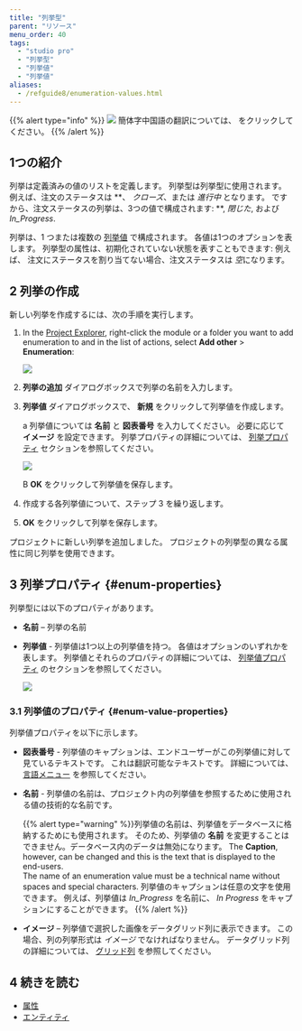 ```yaml
---
title: "列挙型"
parent: "リソース"
menu_order: 40
tags:
  - "studio pro"
  - "列挙型"
  - "列挙値"
  - "列挙値"
aliases:
  - /refguide8/enumeration-values.html
---
```


{{% alert type="info" %}}
<img src="attachments/chinese-translation/china.png" style="display: inline-block; margin: 0" /> 簡体字中国語の翻訳については、 [<unk> <unk> <unk>](https://cdn.mendix.tencent-cloud.com/documentation/refguide8/enumerations.pdf) をクリックしてください。
{{% /alert %}}

## 1つの紹介

列挙は定義済みの値のリストを定義します。 列挙型は列挙型に使用されます。 例えば、注文のステータスは **、 *クローズ*、または *進行中* となります。 ですから、注文ステータスの列挙は、3つの値で構成されます: **, *閉じた*, および *In_Progress*.

列挙は、1 つまたは複数の [列挙値](enumerations#enum-properties) で構成されます。 各値は1つのオプションを表します。 列挙型の属性は、初期化されていない状態を表すこともできます: 例えば、 注文にステータスを割り当てない場合、注文ステータスは *空*になります。

## 2 列挙の作成

新しい列挙を作成するには、次の手順を実行します。

1.  In the [Project Explorer](project-explorer), right-click the module or a folder you want to add enumeration to and in the list of actions, select **Add other** > **Enumeration**:

    ![](attachments/enumerations/add-enumeration.png)

2. **列挙の追加** ダイアログボックスで列挙の名前を入力します。

3.  **列挙値** ダイアログボックスで、 **新規** をクリックして列挙値を作成します。

    a  列挙値については **名前** と **図表番号** を入力してください。 必要に応じて **イメージ** を設定できます。 列挙プロパティの詳細については、 [列挙プロパティ](#enum-properties) セクションを参照してください。 <br />

    ![](attachments/enumerations/add-enum-value.png)

    B  **OK** をクリックして列挙値を保存します。

4. 作成する各列挙値について、ステップ 3 を繰り返します。

5. **OK** をクリックして列挙を保存します。

プロジェクトに新しい列挙を追加しました。 プロジェクトの列挙型の異なる属性に同じ列挙を使用できます。

## 3 列挙プロパティ {#enum-properties}

列挙型には以下のプロパティがあります。

* **名前** – 列挙の名前

*  **列挙値** - 列挙値は1つ以上の列挙値を持つ。 各値はオプションのいずれかを表します。 列挙値とそれらのプロパティの詳細については、 [列挙値プロパティ](#enum-value-properties) のセクションを参照してください。

    ![](attachments/enumerations/enumeration-properties.png)

### 3.1 列挙値のプロパティ {#enum-value-properties}

列挙値プロパティを以下に示します。

* **図表番号** - 列挙値のキャプションは、エンドユーザーがこの列挙値に対して見ているテキストです。 これは翻訳可能なテキストです。 詳細については、 [言語メニュー](translatable-texts) を参照してください。

* **名前** - 列挙値の名前は、プロジェクト内の列挙値を参照するために使用される値の技術的な名前です。

    {{% alert type="warning" %}}列挙値の名前は、列挙値をデータベースに格納するためにも使用されます。 そのため、列挙値の **名前** を変更することはできません。データベース内のデータは無効になります。 The **Caption**, however, can be changed and this is the text that is displayed to the end-users.<br />The name of an enumeration value must be a technical name without spaces and special characters. 列挙値のキャプションは任意の文字を使用できます。 例えば、列挙値は *In_Progress* を名前に、 *In Progress* をキャプションにすることができます。
    {{% /alert %}}

* **イメージ** – 列挙値で選択した画像をデータグリッド列に表示できます。 この場合、列の列挙形式は *イメージ* でなければなりません。 データグリッド列の詳細については、 [グリッド列](columns) を参照してください。

## 4 続きを読む

* [属性](attributes)
* [エンティティ](エンティティ)

